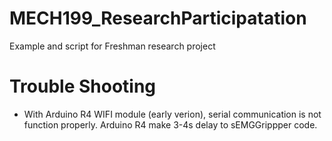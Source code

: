 # MECH199_ResearchParticipatation
Example and script for Freshman research project

# Trouble Shooting
* With Arduino R4 WIFI module (early verion), serial communication is not function properly. Arduino R4 make 3-4s delay to sEMGGrippper code. 
